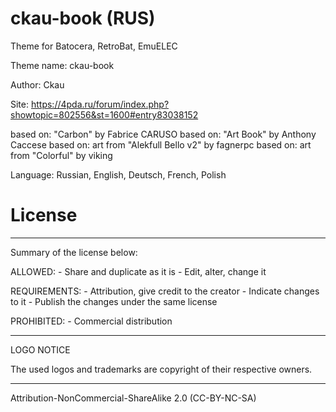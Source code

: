# ckau-book (RUS)
Theme for Batocera, RetroBat, EmuELEC

Theme name:     ckau-book

Author:         Ckau

Site: https://4pda.ru/forum/index.php?showtopic=802556&st=1600#entry83038152

based on:	"Carbon" by Fabrice CARUSO
based on:	"Art Book" by Anthony Caccese
based on:	art from "Alekfull Bello v2" by fagnerpc
based on:	art from "Colorful" by viking

Language: Russian, English, Deutsch, French, Polish


License
=======

-------------------------------------------------------------------------

Summary of the license below:

ALLOWED:      - Share and duplicate as it is
              - Edit, alter, change it

REQUIREMENTS: - Attribution, give credit to the creator
              - Indicate changes to it
              - Publish the changes under the same license

PROHIBITED:   - Commercial distribution

-------------------------------------------------------------------------

LOGO NOTICE

The used logos and trademarks are copyright of their respective owners.

-------------------------------------------------------------------------

Attribution-NonCommercial-ShareAlike 2.0 (CC-BY-NC-SA) 
